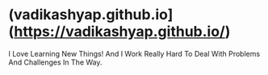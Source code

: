 # (vadikashyap.github.io](https://vadikashyap.github.io/)
I Love Learning New Things!  And I Work Really Hard To Deal With Problems And Challenges In The Way.
